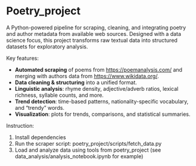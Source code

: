 # Poetry_project
A Python-powered pipeline for scraping, cleaning, and integrating poetry and author metadata from available web sources. Designed with a data science focus, this project transforms raw textual data into structured datasets for exploratory analysis.

Key features:
- **Automated scraping** of poems from https://poemanalysis.com/ and merging with authors data from https://www.wikidata.org/.
- **Data cleaning & structuring** into a unified format.
- **Linguistic analysis**: rhyme density, adjective/adverb ratios, lexical richness, syllable counts, and more.
- **Trend detection**: time-based patterns, nationality-specific vocabulary, and “trendy” words.
- **Visualization**: plots for trends, comparisons, and statistical summaries.

Instruction:
1) Install dependencies
2) Run the scraper script: poetry_project/scripts/fetch_data.py
3) Load and analyze data using tools from poetry_project (see data_analysis/analysis_notebook.ipynb for example)
